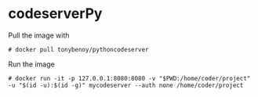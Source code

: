 # codeserverPy
Pull the image with
```
# docker pull tonybenoy/pythoncodeserver
```
Run the image
``` 
# docker run -it -p 127.0.0.1:8080:8080 -v "$PWD:/home/coder/project"  -u "$(id -u):$(id -g)" mycodeserver --auth none /home/coder/project
```
